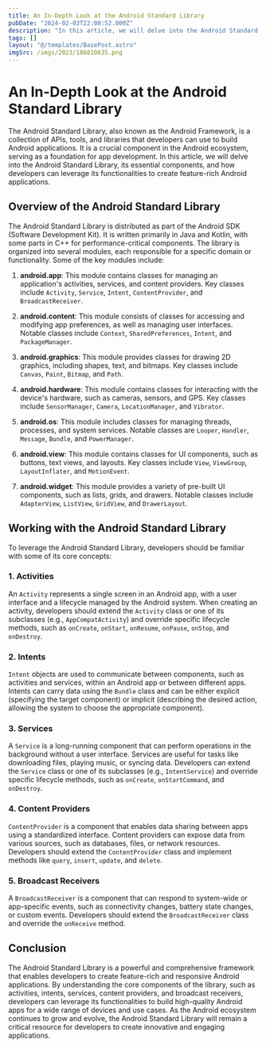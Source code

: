 ```yaml
---
title: An In-Depth Look at the Android Standard Library
pubDate: "2024-02-03T22:08:52.000Z"
description: "In this article, we will delve into the Android Standard Library, its essential components, and how developers can leverage its functionalities to create feature-rich Android applications"
tags: []
layout: "@/templates/BasePost.astro"
imgSrc: /imgs/2023/186810635.png
---
```

# An In-Depth Look at the Android Standard Library

The Android Standard Library, also known as the Android Framework, is a collection of APIs, tools, and libraries that developers can use to build Android applications. It is a crucial component in the Android ecosystem, serving as a foundation for app development. In this article, we will delve into the Android Standard Library, its essential components, and how developers can leverage its functionalities to create feature-rich Android applications.

## Overview of the Android Standard Library

The Android Standard Library is distributed as part of the Android SDK (Software Development Kit). It is written primarily in Java and Kotlin, with some parts in C++ for performance-critical components. The library is organized into several modules, each responsible for a specific domain or functionality. Some of the key modules include:

1. **android.app**: This module contains classes for managing an application's activities, services, and content providers. Key classes include `Activity`, `Service`, `Intent`, `ContentProvider`, and `BroadcastReceiver`.

2. **android.content**: This module consists of classes for accessing and modifying app preferences, as well as managing user interfaces. Notable classes include `Context`, `SharedPreferences`, `Intent`, and `PackageManager`.

3. **android.graphics**: This module provides classes for drawing 2D graphics, including shapes, text, and bitmaps. Key classes include `Canvas`, `Paint`, `Bitmap`, and `Path`.

4. **android.hardware**: This module contains classes for interacting with the device's hardware, such as cameras, sensors, and GPS. Key classes include `SensorManager`, `Camera`, `LocationManager`, and `Vibrator`.

5. **android.os**: This module includes classes for managing threads, processes, and system services. Notable classes are `Looper`, `Handler`, `Message`, `Bundle`, and `PowerManager`.

6. **android.view**: This module contains classes for UI components, such as buttons, text views, and layouts. Key classes include `View`, `ViewGroup`, `LayoutInflater`, and `MotionEvent`.

7. **android.widget**: This module provides a variety of pre-built UI components, such as lists, grids, and drawers. Notable classes include `AdapterView`, `ListView`, `GridView`, and `DrawerLayout`.

## Working with the Android Standard Library

To leverage the Android Standard Library, developers should be familiar with some of its core concepts:

### 1. Activities

An `Activity` represents a single screen in an Android app, with a user interface and a lifecycle managed by the Android system. When creating an activity, developers should extend the `Activity` class or one of its subclasses (e.g., `AppCompatActivity`) and override specific lifecycle methods, such as `onCreate`, `onStart`, `onResume`, `onPause`, `onStop`, and `onDestroy`.

### 2. Intents

`Intent` objects are used to communicate between components, such as activities and services, within an Android app or between different apps. Intents can carry data using the `Bundle` class and can be either explicit (specifying the target component) or implicit (describing the desired action, allowing the system to choose the appropriate component).

### 3. Services

A `Service` is a long-running component that can perform operations in the background without a user interface. Services are useful for tasks like downloading files, playing music, or syncing data. Developers can extend the `Service` class or one of its subclasses (e.g., `IntentService`) and override specific lifecycle methods, such as `onCreate`, `onStartCommand`, and `onDestroy`.

### 4. Content Providers

`ContentProvider` is a component that enables data sharing between apps using a standardized interface. Content providers can expose data from various sources, such as databases, files, or network resources. Developers should extend the `ContentProvider` class and implement methods like `query`, `insert`, `update`, and `delete`.

### 5. Broadcast Receivers

A `BroadcastReceiver` is a component that can respond to system-wide or app-specific events, such as connectivity changes, battery state changes, or custom events. Developers should extend the `BroadcastReceiver` class and override the `onReceive` method.

## Conclusion

The Android Standard Library is a powerful and comprehensive framework that enables developers to create feature-rich and responsive Android applications. By understanding the core components of the library, such as activities, intents, services, content providers, and broadcast receivers, developers can leverage its functionalities to build high-quality Android apps for a wide range of devices and use cases. As the Android ecosystem continues to grow and evolve, the Android Standard Library will remain a critical resource for developers to create innovative and engaging applications.
